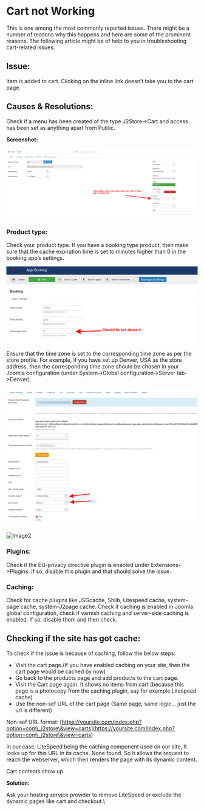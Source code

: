 # Cart not Working

This is one among the most commonly reported issues. There might be a number of reasons why this happens and here are some of the prominent reasons. The following article might be of help to you in troubleshooting cart-related issues.

## Issue: <a href="#issue" id="issue"></a>

Item is added to cart. Clicking on the inline link doesn’t take you to the cart page.

## Causes & Resolutions: <a href="#causes--resolutions" id="causes--resolutions"></a>

Check if a menu has been created of the type J2Store->Cart and access has been set as anything apart from Public.

**Screenshot:**

![cart menu](https://raw.githubusercontent.com/j2store/doc-images/master/troubleshooting-guide/cart-not-working/cart-menu.png)

### Product type: <a href="#product-type" id="product-type"></a>

Check your product type. If you have a booking type product, then make sure that the cache expiration time is set to minutes higher than 0 in the booking app’s settings.

![Product type](https://raw.githubusercontent.com/j2store/doc-images/master/troubleshooting-guide/cart-not-working/image.png)

&#x20;Ensure that the time zone is set to the corresponding time zone as per the store profile. For example, if you have set up Denver, USA as the store address, then the corresponding time zone should be chosen in your Joomla configuration (under System->Global configuration->Server tab->Denver).

![configuration](https://raw.githubusercontent.com/j2store/doc-images/master/troubleshooting-guide/cart-not-working/config.png)

![Image2](https://raw.githubusercontent.com/j2store/doc-images/master/troubleshooting-guide/cart-not-working/image%20\(2\).png)

### Plugins: <a href="#plugins" id="plugins"></a>

&#x20;Check if the EU-privacy directive plugin is enabled under Extensions->Plugins. If so, disable this plugin and that should solve the issue.

### Caching: <a href="#caching" id="caching"></a>

&#x20;Check for cache plugins like JSGcache, Shlib, Litespeed cache, system-page cache, system-J2page cache. Check if caching is enabled in Joomla global configuration, check if varnish caching and server-side caching is enabled. If so, disable them and then check.

## Checking if the site has got cache: <a href="#checking-if-the-site-has-got-cache" id="checking-if-the-site-has-got-cache"></a>

To check if the issue is because of caching, follow the below steps:

* Visit the cart page.(If you have enabled caching on your site, then the cart page would be cached by now)
* Go back to the products page and add products to the cart page.
* Visit the Cart page again. It shows no items from cart (because this page is a photocopy from the caching plugin, say for example Litespeed cache)
* Use the non-sef URL of the cart page (Same page, same logic… just the url is different)

Non-sef URL format: [https://yoursite.com/index.php?option=com\_j2store\&view=carts](https://yoursite.com/index.php?option=com\_j2store\&view=carts)

In our case, LiteSpeed being the caching component used on our site, It looks up for this URL in its cache. None found. So it allows the request to reach the webserver, which then renders the page with its dynamic content.

Cart contents show up.

**Solution:**

Ask your hosting service provider to remove LiteSpeed or exclude the dynamic pages like cart and checkout.\
